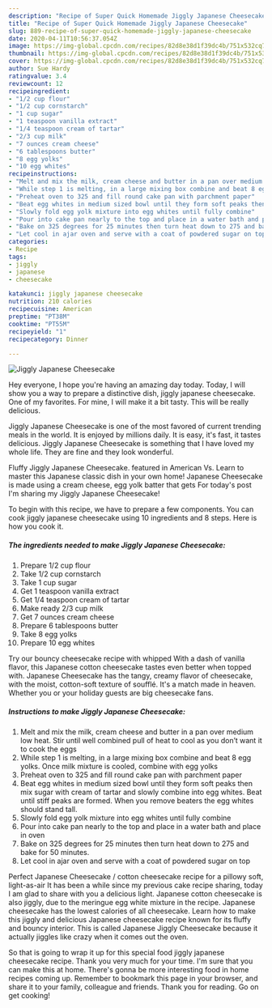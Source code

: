 ```yaml
---
description: "Recipe of Super Quick Homemade Jiggly Japanese Cheesecake"
title: "Recipe of Super Quick Homemade Jiggly Japanese Cheesecake"
slug: 889-recipe-of-super-quick-homemade-jiggly-japanese-cheesecake
date: 2020-04-11T10:56:37.054Z
image: https://img-global.cpcdn.com/recipes/82d8e38d1f39dc4b/751x532cq70/jiggly-japanese-cheesecake-recipe-main-photo.jpg
thumbnail: https://img-global.cpcdn.com/recipes/82d8e38d1f39dc4b/751x532cq70/jiggly-japanese-cheesecake-recipe-main-photo.jpg
cover: https://img-global.cpcdn.com/recipes/82d8e38d1f39dc4b/751x532cq70/jiggly-japanese-cheesecake-recipe-main-photo.jpg
author: Sue Hardy
ratingvalue: 3.4
reviewcount: 12
recipeingredient:
- "1/2 cup flour"
- "1/2 cup cornstarch"
- "1 cup sugar"
- "1 teaspoon vanilla extract"
- "1/4 teaspoon cream of tartar"
- "2/3 cup milk"
- "7 ounces cream cheese"
- "6 tablespoons butter"
- "8 egg yolks"
- "10 egg whites"
recipeinstructions:
- "Melt and mix the milk, cream cheese and butter in a pan over medium low heat. Stir until well combined pull of heat to cool as you don’t want it to cook the eggs"
- "While step 1 is melting, in a large mixing box combine and beat 8 egg yolks. Once milk mixture is cooled, combine with egg yolks"
- "Preheat oven to 325 and fill round cake pan with parchment paper"
- "Beat egg whites in medium sized bowl until they form soft peaks then mix sugar with cream of tartar and slowly combine into egg whites. Beat until stiff peaks are formed. When you remove beaters the egg whites should stand tall."
- "Slowly fold egg yolk mixture into egg whites until fully combine"
- "Pour into cake pan nearly to the top and place in a water bath and place in oven"
- "Bake on 325 degrees for 25 minutes then turn heat down to 275 and bake for 50 minutes."
- "Let cool in ajar oven and serve with a coat of powdered sugar on top"
categories:
- Recipe
tags:
- jiggly
- japanese
- cheesecake

katakunci: jiggly japanese cheesecake 
nutrition: 210 calories
recipecuisine: American
preptime: "PT38M"
cooktime: "PT55M"
recipeyield: "1"
recipecategory: Dinner

---
```



![Jiggly Japanese Cheesecake](https://img-global.cpcdn.com/recipes/82d8e38d1f39dc4b/751x532cq70/jiggly-japanese-cheesecake-recipe-main-photo.jpg)

Hey everyone, I hope you're having an amazing day today. Today, I will show you a way to prepare a distinctive dish, jiggly japanese cheesecake. One of my favorites. For mine, I will make it a bit tasty. This will be really delicious.

Jiggly Japanese Cheesecake is one of the most favored of current trending meals in the world. It is enjoyed by millions daily. It is easy, it's fast, it tastes delicious. Jiggly Japanese Cheesecake is something that I have loved my whole life. They are fine and they look wonderful.

Fluffy Jiggly Japanese Cheesecake. featured in American Vs. Learn to master this Japanese classic dish in your own home! Japanese Cheesecake is made using a cream cheese, egg yolk batter that gets For today&#39;s post I&#39;m sharing my Jiggly Japanese Cheesecake!


To begin with this recipe, we have to prepare a few components. You can cook jiggly japanese cheesecake using 10 ingredients and 8 steps. Here is how you cook it.

<!--inarticleads1-->

##### The ingredients needed to make Jiggly Japanese Cheesecake:

1. Prepare 1/2 cup flour
1. Take 1/2 cup cornstarch
1. Take 1 cup sugar
1. Get 1 teaspoon vanilla extract
1. Get 1/4 teaspoon cream of tartar
1. Make ready 2/3 cup milk
1. Get 7 ounces cream cheese
1. Prepare 6 tablespoons butter
1. Take 8 egg yolks
1. Prepare 10 egg whites


Try our bouncy cheesecake recipe with whipped With a dash of vanilla flavor, this Japanese cotton cheesecake tastes even better when topped with. Japanese Cheesecake has the tangy, creamy flavor of cheesecake, with the moist, cotton-soft texture of soufflé. It&#39;s a match made in heaven. Whether you or your holiday guests are big cheesecake fans. 

<!--inarticleads2-->

##### Instructions to make Jiggly Japanese Cheesecake:

1. Melt and mix the milk, cream cheese and butter in a pan over medium low heat. Stir until well combined pull of heat to cool as you don’t want it to cook the eggs
1. While step 1 is melting, in a large mixing box combine and beat 8 egg yolks. Once milk mixture is cooled, combine with egg yolks
1. Preheat oven to 325 and fill round cake pan with parchment paper
1. Beat egg whites in medium sized bowl until they form soft peaks then mix sugar with cream of tartar and slowly combine into egg whites. Beat until stiff peaks are formed. When you remove beaters the egg whites should stand tall.
1. Slowly fold egg yolk mixture into egg whites until fully combine
1. Pour into cake pan nearly to the top and place in a water bath and place in oven
1. Bake on 325 degrees for 25 minutes then turn heat down to 275 and bake for 50 minutes.
1. Let cool in ajar oven and serve with a coat of powdered sugar on top


Perfect Japanese Cheesecake / cotton cheesecake recipe for a pillowy soft, light-as-air It has been a while since my previous cake recipe sharing, today I am glad to share with you a delicious light. Japanese cotton cheesecake is also jiggly, due to the meringue egg white mixture in the recipe. Japanese cheesecake has the lowest calories of all cheesecake. Learn how to make this jiggly and delicious Japanese cheesecake recipe known for its fluffy and bouncy interior. This is called Japanese Jiggly Cheesecake because it actually jiggles like crazy when it comes out the oven. 

So that is going to wrap it up for this special food jiggly japanese cheesecake recipe. Thank you very much for your time. I'm sure that you can make this at home. There's gonna be more interesting food in home recipes coming up. Remember to bookmark this page in your browser, and share it to your family, colleague and friends. Thank you for reading. Go on get cooking!
